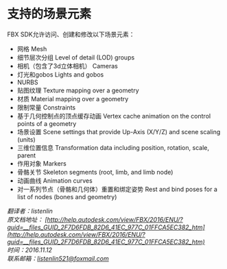 支持的场景元素
============

FBX SDK允许访问、创建和修改以下场景元素：

* 网格 Mesh
* 细节层次分组 Level of detail (LOD) groups
* 相机（包含了3d立体相机） Cameras
* 灯光和gobos Lights and gobos 
* NURBS
* 贴图纹理 Texture mapping over a geometry
* 材质 Material mapping over a geometry
* 限制常量 Constraints
* 基于几何控制点的顶点缓存动画 Vertex cache animation on the control points of a geometry
* 场景设置 Scene settings that provide Up-Axis (X/Y/Z) and scene scaling (units) 
* 三维位置信息 Transformation data including position, rotation, scale, parent
* 作用对象 Markers
* 骨骼关节 Skeleton segments (root, limb, and limb node)
* 动画曲线 Animation curves
* 对一系列节点（骨骼和几何体）重置和绑定姿势 Rest and bind poses for a list of nodes (bones and geometry)


*翻译者：listenlin*  
*原文档地址： [http://help.autodesk.com/view/FBX/2016/ENU/?guid=__files_GUID_2F7D6FDB_82D6_41EC_977C_01FFCA5EC382_htm](http://help.autodesk.com/view/FBX/2016/ENU/?guid=__files_GUID_2F7D6FDB_82D6_41EC_977C_01FFCA5EC382_htm)*  
*时间：2016.11.12*  
*联系邮箱：<listenlin521@foxmail.com>*